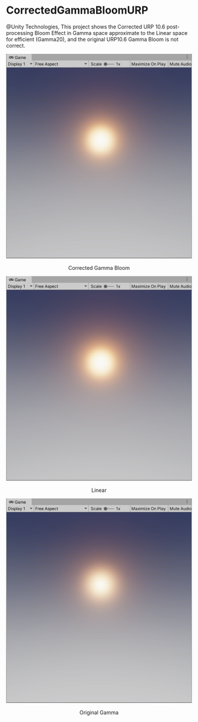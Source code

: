 # CorrectedGammaBloomURP

@Unity Technologies, This project shows the Corrected URP 10.6 post-processing Bloom Effect in Gamma space approximate to the Linear space for efficient (Gamma20), and the original URP10.6 Gamma Bloom is not correct.

<p align="center">
  <img src="https://github.com/bearworks/CorrectedGammaBloomURP/blob/main/1.png">
</p>
<p align="center">Corrected Gamma Bloom</p>

<p align="center">
  <img src="https://github.com/bearworks/CorrectedGammaBloomURP/blob/main/2.png">
</p>
<p align="center">Linear</p>


<p align="center">
  <img src="https://github.com/bearworks/CorrectedGammaBloomURP/blob/main/3.png">
</p>
<p align="center">Original Gamma</p>
